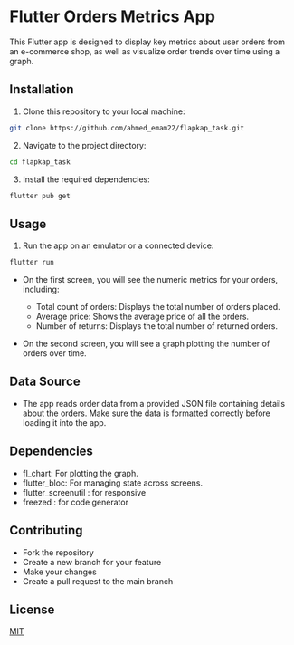 # Flutter Orders Metrics App

This Flutter app is designed to display key metrics about user orders from an e-commerce shop, as well as visualize order trends over time using a graph.

## Installation

1. Clone this repository to your local machine:

```bash
git clone https://github.com/ahmed_emam22/flapkap_task.git
```
2. Navigate to the project directory:

```bash
cd flapkap_task
```
3. Install the required dependencies:

```bash
flutter pub get
```

## Usage
1. Run the app on an emulator or a connected device:

```bash
flutter run
```
* On the first screen, you will see the numeric metrics for your orders, including:
  * Total count of orders: Displays the total number of orders placed.
  * Average price: Shows the average price of all the orders.
  * Number of returns: Displays the total number of returned orders.

* On the second screen, you will see a graph plotting the number of orders over time.

## Data Source
* The app reads order data from a provided JSON file containing details about the orders. Make sure the data is formatted correctly before loading it into the app.

## Dependencies
* fl_chart: For plotting the graph.
* flutter_bloc: For managing state across screens.
* flutter_screenutil : for responsive
* freezed : for code generator 

## Contributing

* Fork the repository
* Create a new branch for your feature
* Make your changes
* Create a pull request to the main branch


## License

[MIT](https://choosealicense.com/licenses/mit/)
